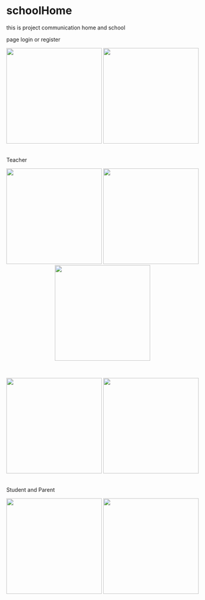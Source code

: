 # schoolHome
this is project communication home and school

page login or register
<p align="center">
<img src="http://alideveloper.ir/image_app_school/Screenshot_۲۰۱۹۰۳۰۶-۰۹۵۴۱۵.png" width="250">
<img src="http://alideveloper.ir/image_app_school/Screenshot_۲۰۱۹۰۳۰۶-۰۹۵۴۳۶.png" width="250">
</p>
<br>
Teacher
<p align="center">
<img src="http://alideveloper.ir/image_app_school/Screenshot_۲۰۱۹۰۳۰۶-۰۹۵۵۱۱.png" width="250">
<img src="http://alideveloper.ir/image_app_school/Screenshot_۲۰۱۹۰۳۰۶-۰۹۵۵۲۸.png" width="250"> 
<img src="http://alideveloper.ir/image_app_school/Screenshot_۲۰۱۹۰۳۰۶-۰۹۵۴۵۷.png" width="250">
</p>
<br>
<p align="center">
<img src="http://alideveloper.ir/image_app_school/Screenshot_۲۰۱۹۰۳۰۶-۰۹۵۵۳۸.png" width="250">
<img src="http://alideveloper.ir/image_app_school/Screenshot_۲۰۱۹۰۳۰۶-۰۹۵۵۴۷.png" width="250">
</p>
<br>
Student and Parent
<p align="center">
<img src="http://alideveloper.ir/image_app_school/Screenshot_۲۰۱۹۰۳۰۶-۰۹۵۶۱۴.png" width="250">
<img src="http://alideveloper.ir/image_app_school/Screenshot_۲۰۱۹۰۳۰۶-۰۹۵۶۰۸.png" width="250">
</p>
